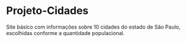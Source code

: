 # Projeto-Cidades
Site básico com informações sobre 10 cidades do estado de São Paulo, escolhidas conforme a quantidade populacional.
